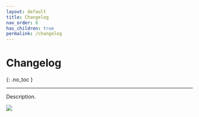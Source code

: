```yaml
---
layout: default
title: Changelog
nav_order: 8
has_children: true
permalink: /changelog
---
```


# Changelog
{: .no_toc }

---

Description.

![](/orderlord-help-kds/assets/images/kds/section_kitchen_history_1.png)